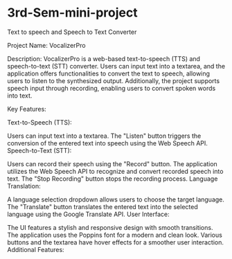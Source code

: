 # 3rd-Sem-mini-project
Text to speech and Speech to Text Converter 

Project Name: VocalizerPro

Description:
VocalizerPro is a web-based text-to-speech (TTS) and speech-to-text (STT) converter. Users can input text into a textarea, and the application offers functionalities to convert the text to speech, allowing users to listen to the synthesized output. Additionally, the project supports speech input through recording, enabling users to convert spoken words into text.

Key Features:

Text-to-Speech (TTS):

Users can input text into a textarea.
The "Listen" button triggers the conversion of the entered text into speech using the Web Speech API.
Speech-to-Text (STT):

Users can record their speech using the "Record" button.
The application utilizes the Web Speech API to recognize and convert recorded speech into text.
The "Stop Recording" button stops the recording process.
Language Translation:

A language selection dropdown allows users to choose the target language.
The "Translate" button translates the entered text into the selected language using the Google Translate API.
User Interface:

The UI features a stylish and responsive design with smooth transitions.
The application uses the Poppins font for a modern and clean look.
Various buttons and the textarea have hover effects for a smoother user interaction.
Additional Features:


